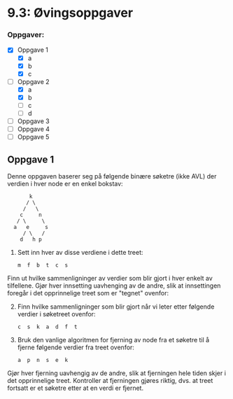 # 9.3: Øvingsoppgaver

### Oppgaver:
- [x] Oppgave 1
  - [x] a
  - [x] b
  - [x] c
- [ ] Oppgave 2
  - [x] a
  - [x] b
  - [ ] c
  - [ ] d
- [ ] Oppgave 3
- [ ] Oppgave 4
- [ ] Oppgave 5

## Oppgave 1
Denne oppgaven baserer seg på følgende binære søketre (ikke AVL) der verdien i hver node er en enkel bokstav:

           k
          / \
         /   \
        c     n
       / \     \
      a   e     s
         / \   / 
        d   h p

1. Sett inn hver av disse verdiene i dette treet:

       m  f  b  t  c  s

Finn ut hvilke sammenligninger av verdier som blir gjort i hver enkelt av tilfellene. Gjør hver innsetting uavhenging av de andre, slik at innsettingen foregår i det opprinnelige treet som er "tegnet" ovenfor:

2. Finn hvilke sammenligninger som blir gjort når vi leter etter følgende verdier i søketreet ovenfor:

       c  s  k  a  d  f  t

3. Bruk den vanlige algoritmen for fjerning av node fra et søketre til å fjerne følgende verdier fra treet ovenfor:

       a  p  n  s  e  k

Gjør hver fjerning uavhengig av de andre, slik at fjerningen hele tiden skjer i det opprinnelige treet. Kontroller at fjerningen gjøres riktig, dvs. at treet fortsatt er et søketre etter at en verdi er fjernet.
